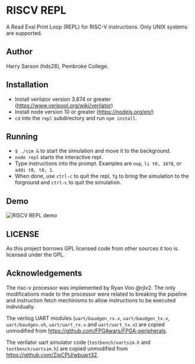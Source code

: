# RISCV REPL

A Read Eval Print Loop (REPL) for RISC-V instructions.
Only UNIX systems are supported.

## Author

Harry Sarson (hds28), Pembroke College.

## Installation

* Install verilator version 3.874 or greater (https://www.veripool.org/wiki/verilator)
* Install node version 10 or greater (https://nodejs.org/en/)
* `cd` into the `repl` subdirectory and run `npm install`.

## Running

* `$ ./sim &` to start the simulation and move it to the background.
* `node repl` starts the interactive repl.
* Type instructions into the prompt. Examples are `nop`, `li t0, 1678`, or `addi t0, t0, 1`.
* When done, use `ctrl-c` to quit the repl, `fg` to bring the simulation to the forground and `ctrl-c` to quit the simulation.

## Demo

![RISCV REPL demo](/images/demo.gif?raw=true)

## LICENSE

As this project borrows GPL licensed code from other sources it too is licensed under the GPL.

## Acknowledgements

The risc-v processor was implemented by Ryan Voo @rjlv2.
The only modifications made to the processor were related to breaking the pipeline and instruction fetch mechinisms to allow instructions to be executed individually.

The verilog UART modules (`uart/baudgen_rx.v`, `uart/baudgen_tx.v`, `uart/baudgen.vh`, `uart/uart_rx.v` and `uart/uart_tx.v`) are copied unmodified from https://github.com/FPGAwars/FPGA-peripherals.

The verilator uart simulator code (`testbench/uartsim.h` and `testbench/uartsim.h`) are copied unmodified from https://github.com/ZipCPU/wbuart32.
